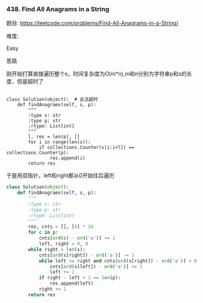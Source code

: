 ### 438. Find All Anagrams in a String


题目:
<https://leetcode.com/problems/Find-All-Anagrams-in-a-String/>


难度:

Easy



思路

刚开始打算直接遍历整个s，时间复杂度为O(m*n),m和n分别为字符串p和s的长度，但是超时了



```

class Solution(object):  # 此法超时
    def findAnagrams(self, s, p):
        """
        :type s: str
        :type p: str
        :rtype: List[int]
        """
        l, res = len(p), []
        for i in range(len(s)):
            if collections.Counter(s[i:i+l]) == collections.Counter(p):
                res.append(i)
        return res
```

于是用双指针，left和right都从0开始往后遍历
```python
class Solution(object):
    def findAnagrams(self, s, p):
        """
        :type s: str
        :type p: str
        :rtype: List[int]
        """
        res, cnts = [], [0] * 26
        for c in p:
            cnts[ord(c) - ord('a')] += 1
            left, right = 0, 0
        while right < len(s):
            cnts[ord(s[right]) - ord('a')] -= 1
            while left <= right and cnts[ord(s[right]) - ord('a')] < 0:
                cnts[ord(s[left]) - ord('a')] += 1
                left += 1
            if right - left + 1 == len(p):
                res.append(left)
            right += 1
        return res
```



